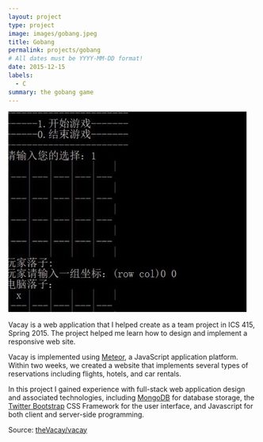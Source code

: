 ```yaml
---
layout: project
type: project
image: images/gobang.jpeg
title: Gobang
permalink: projects/gobang
# All dates must be YYYY-MM-DD format!
date: 2015-12-15
labels:
  - C
summary: the gobang game
---
```


<img class="ui medium right floated rounded image" src="../images/gobang-1.jpg">

Vacay is a web application that I helped create as a team project in ICS 415, Spring 2015. The project helped me learn how to design and implement a responsive web site.

Vacay is implemented using [Meteor](http://meteor.com), a JavaScript application platform. Within two weeks, we created a website that implements several types of reservations including flights, hotels, and car rentals.

In this project I gained experience with full-stack web application design and associated technologies, including [MongoDB](http://mongodb.com) for database storage, the [Twitter Bootstrap](http://getbootstrap.com/) CSS Framework for the user interface, and Javascript for both client and server-side programming. 
 
Source: <a href="https://github.com/theVacay/vacay"><i class="large github icon"></i>theVacay/vacay</a>

